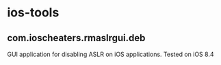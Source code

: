 # ios-tools

## com.ioscheaters.rmaslrgui.deb  
GUI application for disabling ASLR on iOS applications. Tested on iOS 8.4
